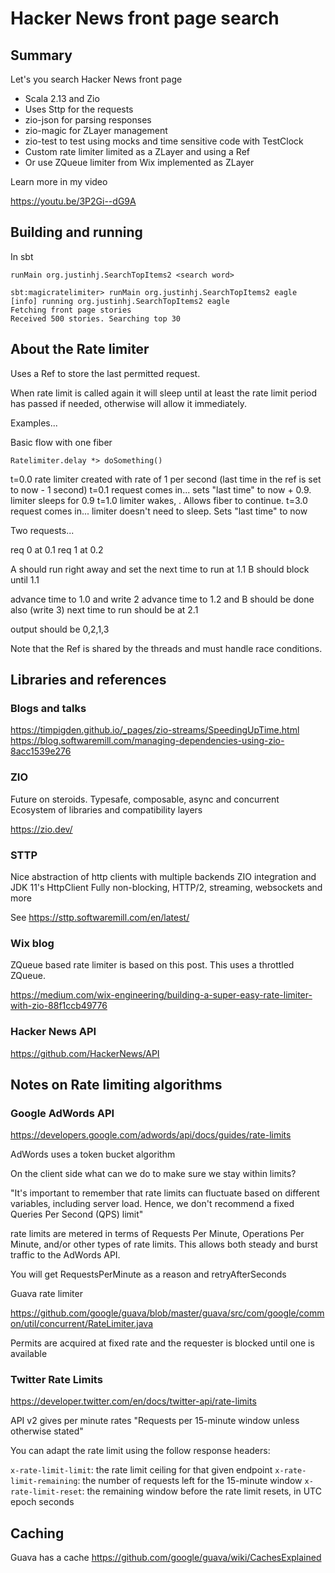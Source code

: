 # Hacker News front page search

## Summary

Let's you search Hacker News front page

* Scala 2.13 and Zio
* Uses Sttp for the requests
* zio-json for parsing responses
* zio-magic for ZLayer management
* zio-test to test using mocks and time sensitive code with TestClock
* Custom rate limiter limited as a ZLayer and using a Ref
* Or use ZQueue limiter from Wix implemented as ZLayer

Learn more in my video

https://youtu.be/3P2Gi--dG9A


## Building and running

In sbt

`runMain org.justinhj.SearchTopItems2 <search word>`

```
sbt:magicratelimiter> runMain org.justinhj.SearchTopItems2 eagle
[info] running org.justinhj.SearchTopItems2 eagle
Fetching front page stories
Received 500 stories. Searching top 30
```

## About the Rate limiter

Uses a Ref to store the last permitted request.

When rate limit is called again it will sleep until at least the rate
limit period has passed if needed, otherwise will allow it
immediately.

Examples...

Basic flow with one fiber

`Ratelimiter.delay *> doSomething()`

t=0.0 rate limiter created with rate of 1 per second (last time in the ref is set to now - 1 second)
t=0.1 request comes in... sets "last time" to now + 0.9. limiter sleeps for 0.9
t=1.0 limiter wakes, . Allows fiber to continue.
t=3.0 request comes in... limiter doesn't need to sleep. Sets "last time" to now

Two requests...

req 0 at 0.1
req 1 at 0.2

A should run right away and set the next time to run at 1.1
B should block until 1.1

advance time to 1.0 and write 2
advance time to 1.2 and B should be done also (write 3)
next time to run should be at 2.1

output should be 0,2,1,3

Note that the Ref is shared by the threads and must handle race conditions.

## Libraries and references

### Blogs and talks

https://timpigden.github.io/_pages/zio-streams/SpeedingUpTime.html
https://blog.softwaremill.com/managing-dependencies-using-zio-8acc1539e276

### ZIO

Future on steroids. Typesafe, composable, async and concurrent
Ecosystem of libraries and compatibility layers

https://zio.dev/

### STTP

Nice abstraction of http clients with multiple backends
ZIO integration and JDK 11's HttpClient
Fully non-blocking, HTTP/2, streaming, websockets and more

See https://sttp.softwaremill.com/en/latest/

### Wix blog

ZQueue based rate limiter is based on this post. This uses a throttled ZQueue.

https://medium.com/wix-engineering/building-a-super-easy-rate-limiter-with-zio-88f1ccb49776

### Hacker News API

https://github.com/HackerNews/API

## Notes on Rate limiting algorithms

### Google AdWords API

https://developers.google.com/adwords/api/docs/guides/rate-limits

AdWords uses a token bucket algorithm

On the client side what can we do to make sure we stay within limits?

"It's important to remember that rate limits can fluctuate based on
different variables, including server load. Hence, we don't recommend
a fixed Queries Per Second (QPS) limit"

rate limits are metered in terms of Requests Per Minute, Operations
Per Minute, and/or other types of rate limits. This allows both
steady and burst traffic to the AdWords API.

You will get RequestsPerMinute as a reason and retryAfterSeconds

Guava rate limiter

https://github.com/google/guava/blob/master/guava/src/com/google/common/util/concurrent/RateLimiter.java

Permits are acquired at fixed rate and the requester is blocked until
one is available

### Twitter Rate Limits

https://developer.twitter.com/en/docs/twitter-api/rate-limits

API v2 gives per minute rates "Requests per 15-minute window unless otherwise stated"

You can adapt the rate limit using the follow response headers:

`x-rate-limit-limit`: the rate limit ceiling for that given endpoint
`x-rate-limit-remaining`: the number of requests left for the 15-minute window
`x-rate-limit-reset`: the remaining window before the rate limit resets, in UTC epoch seconds

## Caching

Guava has a cache
https://github.com/google/guava/wiki/CachesExplained

